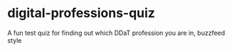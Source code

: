 # digital-professions-quiz
A fun test quiz for finding out which DDaT profession you are in, buzzfeed style
